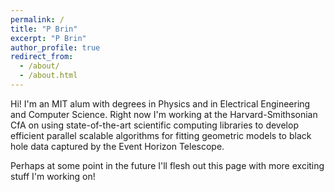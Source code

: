 ```yaml
---
permalink: /
title: "P Brin"
excerpt: "P Brin"
author_profile: true
redirect_from: 
  - /about/
  - /about.html
---
```

Hi! I'm an MIT alum with degrees in Physics and in Electrical Engineering and Computer Science. Right now I'm working at the Harvard-Smithsonian CfA on using state-of-the-art scientific computing libraries to develop efficient parallel scalable algorithms for fitting geometric models to black hole data captured by the Event Horizon Telescope.

Perhaps at some point in the future I'll flesh out this page with more exciting stuff I'm working on!